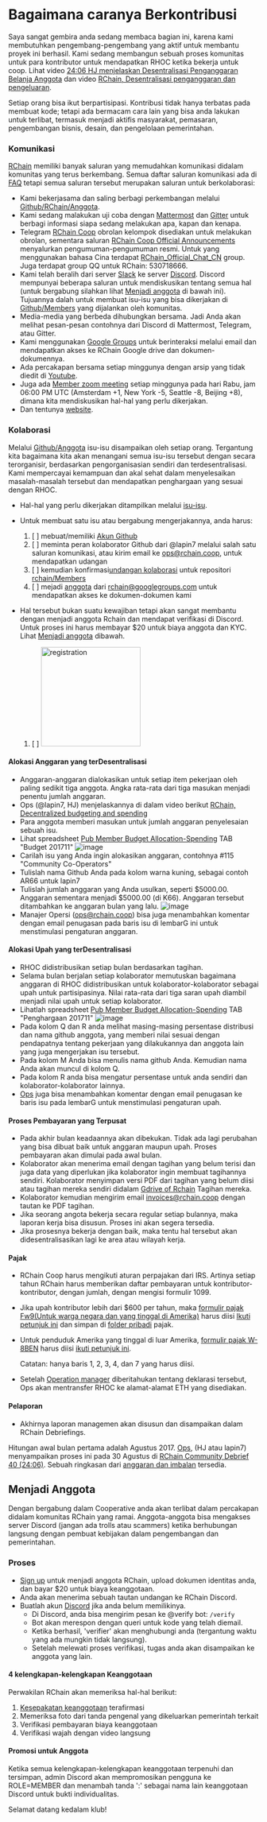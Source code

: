 # Bagaimana caranya Berkontribusi

Saya sangat gembira anda sedang membaca bagian ini, karena kami membutuhkan pengembang-pengembang yang aktif untuk membantu proyek ini berhasil.
Kami sedang membangun sebuah proses komunitas untuk para kontributor untuk mendapatkan RHOC ketika bekerja untuk coop. Lihat video [24:06 HJ menjelaskan Desentralisasi Penganggaran Belanja Anggota](https://www.youtube.com/watch?v=7Li4g4qDF6M&t=1486s) dan video [RChain, Desentralisasi penganggaran dan pengeluaran](https://www.youtube.com/watch?v=m6xiTWbEdpA).

Setiap orang bisa ikut berpartisipasi. Kontribusi tidak hanya terbatas pada membuat kode; tetapi ada bermacam cara lain yang bisa anda lakukan untuk terlibat, termasuk menjadi aktifis masyarakat, pemasaran, pengembangan bisnis, desain, dan pengelolaan pemerintahan.

### Komunikasi

[RChain](https://rchain.coop) memiliki banyak saluran yang memudahkan komunikasi didalam komunitas yang terus berkembang. Semua daftar saluran komunikasi ada di [FAQ](https://github.com/rchain/reference/blob/master/faq.md) tetapi semua saluran tersebut merupakan saluran untuk berkolaborasi:
- Kami bekerjasama dan saling berbagi perkembangan melalui [Github/RChain/Anggota](https://github.com/rchain/Members).
- Kami sedang malakukan uji coba dengan [Mattermost](https://rchain.divvydao.net/community/channels/town-square) dan [Gitter](https://gitter.im/rchain/Rholang) untuk berbagi informasi siapa sedang melakukan apa, kapan dan kenapa.
- Telegram [RChain Coop](https://t.me/rchain_coop) obrolan kelompok disediakan untuk melakukan obrolan, sementara saluran [RChain Coop Official Announcements](https://t.me/rchain_official) menyalurkan pengumuman-pengumuman resmi. Untuk yang menggunakan bahasa Cina terdapat [RChain_Official_Chat_CN](https://t.me/RChain_Official_Chat_CN) group. Juga terdapat group QQ untuk RChain: 530718666.
- Kami telah beralih dari server [Slack](https://ourchain.slack.com/messages?) ke server [Discord](https://discord.gg/fvY8qhx). Discord mempunyai beberapa saluran untuk mendiskusikan tentang semua hal (untuk bergabung silahkan lihat [Menjadi anggota](#becoming-a-member) di bawah ini). Tujuannya dalah untuk membuat isu-isu yang bisa dikerjakan di [Github/Members](https://github.com/rchain/Members/) yang dijalankan oleh komunitas.
- Media-media yang berbeda dihubungkan bersama. Jadi Anda akan melihat pesan-pesan contohnya dari Discord di Mattermost, Telegram, atau Gitter.
- Kami menggunakan [Google Groups](https://groups.google.com/forum/#!forum/rchain) untuk berinteraksi melalui email dan mendapatkan akses ke RChain Google drive dan dokumen-dokumennya.
- Ada percakapan bersama setiap minggunya dengan arsip yang tidak diedit di [Youtube](https://www.youtube.com/channel/UCSS3jCffMiz574_q64Ukj_w).
- Juga ada [Member zoom meeting](https://zoom.us/s/197490909) setiap minggunya pada hari Rabu, jam 06:00 PM UTC (Amsterdam +1, New York -5, Seattle -8, Beijing +8), dimana kita mendiskusikan hal-hal yang perlu dikerjakan.
- Dan tentunya [website](https://rchain.coop).

### Kolaborasi

Melalui [Github/Anggota](https://github.com/rchain/Members/) isu-isu disampaikan oleh setiap orang. Tergantung kita bagaimana kita akan menangani semua isu-isu tersebut dengan secara terorganisir, berdasarkan pengorganisasian sendiri dan terdesentralisasi. Kami mempercayai kemampuan dan akal sehat dalam menyelesaikan masalah-masalah tersebut dan mendapatkan penghargaan yang sesuai dengan RHOC.

- Hal-hal yang perlu dikerjakan ditampilkan melalui [isu-isu](https://github.com/rchain/Members/issues/).
- Untuk membuat satu isu atau bergabung mengerjakannya, anda harus:

  1. [ ] mebuat/memiliki [Akun Github](https://github.com/rchain/Members)
  2. [ ] meminta peran kolaborator Github dari @lapin7 melalui salah satu saluran komunikasi, atau kirim email ke [ops@rchain.coop](ops@rchain.coop), untuk mendapatkan udangan
  3. [ ] kemudian konfirmasi[undangan kolaborasi](https://github.com/rchain/Members/invitations) untuk repositori [rchain/Members](https://github.com/rchain/Members)
  4. [ ] mejadi [anggota](https://groups.google.com/forum/#!pendingmember/rchain/join) dari rchain@googlegroups.com untuk mendapatkan akses ke dokumen-dokumen kami

- Hal tersebut bukan suatu kewajiban tetapi akan sangat membantu dengan menjadi anggota Rchain dan mendapat verifikasi di Discord. Untuk proses ini harus membayar $20 untuk biaya anggota dan KYC. Lihat [Menjadi anggota](#becoming-a-member) dibawah.
  1. [ ] <img src="https://user-images.githubusercontent.com/1913335/32598353-e489f158-c539-11e7-9656-4bcbb55718d2.png" alt="registration" width="200" />
  <!-- 2. [ ] Ini merupakan saluran #bounties di Discord:
  ![image](https://user-images.githubusercontent.com/1913335/32598502-3f0ddc98-c53a-11e7-85e9-f95fc799dede.png) -->

#### Alokasi Anggaran yang terDesentralisasi
- Anggaran-anggaran dialokasikan untuk setiap item pekerjaan oleh paling sedikit tiga anggota. Angka rata-rata dari tiga masukan menjadi penentu jumlah anggaran.
- Ops (@lapin7, HJ) menjelaskannya di dalam video berikut [RChain, Decentralized budgeting and spending](https://www.youtube.com/watch?v=m6xiTWbEdpA)
- Para anggota memberi masukan untuk jumlah anggaran penyelesaian sebuah isu.
- Lihat spreadsheet [Pub Member Budget Allocation-Spending](https://docs.google.com/spreadsheets/d/1uxuxx8YN17KCIWcH1cUoGuSm2hAnIya2iAc6wxoaq1o/edit#gid=634479823) TAB "Budget 201711"
![image](https://user-images.githubusercontent.com/1913335/32597438-01a23d84-c537-11e7-916e-c9f12df80480.png)
- Carilah isu yang Anda ingin alokasikan anggaran, contohnya #115 "Community Co-Operators"
- Tulislah nama Github Anda pada kolom warna kuning, sebagai contoh AR66 untuk lapin7
- Tulislah jumlah anggaran yang Anda usulkan, seperti $5000.00. Anggaran sementara menjadi $5000.00 (di K66). Anggaran tersebut ditambahkan ke anggaran bulan yang lalu.
![image](https://user-images.githubusercontent.com/1913335/32597751-ed21061e-c537-11e7-9a0b-c9cccc48bc86.png)
- Manajer Opersi ([ops@rchain.coop](ops@rchain.coop)) bisa juga menambahkan komentar dengan email penugasan pada baris isu di lembarG ini untuk menstimulasi pengaturan anggaran.

#### Alokasi Upah yang terDesentralisasi
- RHOC didistribusikan setiap bulan berdasarkan tagihan.
- Selama bulan berjalan setiap kolaborator memutuskan bagaimana anggaran di RHOC didistribusikan untuk kolaborator-kolaborator sebagai upah untuk partisipasinya. Nilai rata-rata dari tiga saran upah diambil menjadi nilai upah untuk setiap kolaborator.
- Lihatlah spreadsheet [Pub Member Budget Allocation-Spending](https://docs.google.com/spreadsheets/d/1uxuxx8YN17KCIWcH1cUoGuSm2hAnIya2iAc6wxoaq1o/edit#gid=634479823) TAB "Penghargaan 201711"
![image](https://user-images.githubusercontent.com/1913335/32599161-f91d53f6-c53b-11e7-9ee8-8b31733b98fb.png)
- Pada kolom Q dan R anda melihat masing-masing persentase distribusi dan nama github anggota, yang memberi nilai sesuai dengan pendapatnya tentang pekerjaan yang dilakukannya dan anggota lain yang juga mengerjakan isu tersebut.
- Pada kolom M Anda bisa menulis nama github Anda. Kemudian nama Anda akan muncul di kolom Q.
- Pada kolom R anda bisa mengatur persentase untuk anda sendiri dan kolaborator-kolaborator lainnya.
- [Ops](ops@rchain.coop) juga bisa menambahkan komentar dengan email penugasan ke baris isu pada lembarG untuk menstimulasi pengaturan upah.

#### Proses Pembayaran yang Terpusat
- Pada akhir bulan keadaannya akan dibekukan. Tidak ada lagi perubahan yang bisa dibuat baik untuk anggaran maupun upah. Proses pembayaran akan dimulai pada awal bulan.
- Kolaborator akan menerima email dengan tagihan yang belum terisi dan juga data yang diperlukan jika kolaborator ingin membuat tagihannya sendiri. Kolaborator menyimpan versi PDF dari tagihan yang belum diisi atau tagihan mereka sendiri didalam [Gdrive of Rchain](https://drive.google.com/drive/folders/0B5I9qM5f_1cfeUZoV01EYjdmOEE) Tagihan mereka.
- Kolaborator kemudian mengirim email [invoices@rchain.coop](invoices@rchain.coop) dengan tautan ke PDF tagihan.
- Jika seorang angota bekerja secara regular setiap bulannya, maka laporan kerja bisa disusun. Proses ini akan segera tersedia.
- Jika prosesnya bekerja dengan baik, maka tentu hal tersebut akan didesentralisasikan lagi ke area atau wilayah kerja.

#### Pajak
- RChain Coop harus mengikuti aturan perpajakan dari IRS. Artinya setiap tahun RChain harus memberikan daftar pembayaran untuk kontributor-kontributor, dengan jumlah, dengan mengisi formulir 1099.
- Jika upah kontributor lebih dari $600 per tahun, maka [formulir pajak Fw9(Untuk warga negara dan yang tinggal di Amerika)](https://www.irs.gov/pub/irs-pdf/fw9.pdf) harus diisi [Ikuti petunjuk ini](https://www.irs.gov/instructions/iw9/index.html) dan simpan di [folder pribadi](https://drive.google.com/drive/folders/0B5I9qM5f_1cfeUZoV01EYjdmOEE) pajak.
- Untuk penduduk Amerika yang tinggal di luar Amerika, [formulir pajak W-8BEN](https://www.irs.gov/pub/irs-pdf/fw8ben.pdf) harus diisi [ikuti petunjuk ini](https://www.irs.gov/instructions/iw8ben).

     Catatan: hanya baris 1, 2, 3, 4, dan 7 yang harus diisi.
- Setelah [Operation manager](ops@rchain.coop) diberitahukan tentang deklarasi tersebut, Ops akan mentransfer RHOC ke alamat-alamat ETH yang disediakan.

#### Pelaporan
- Akhirnya laporan managemen akan disusun dan disampaikan dalam RChain Debriefings.

Hitungan awal bulan pertama adalah Agustus 2017. [Ops](ops@rchain.coop), (HJ atau lapin7) menyampaikan proses ini pada 30 Agustus di
[RChain Community Debrief 40 (24:06)](https://www.youtube.com/watch?v=7Li4g4qDF6M&t=1486s). Sebuah ringkasan dari [anggaran dan imbalan](https://docs.google.com/spreadsheets/d/1uxuxx8YN17KCIWcH1cUoGuSm2hAnIya2iAc6wxoaq1o/edit#gid=1751357908) tersedia.

## Menjadi Anggota

Dengan bergabung dalam Cooperative anda akan terlibat dalam percakapan didalam komunitas RChain yang ramai. Anggota-anggota bisa mengakses server Discord (jangan ada trolls atau scammers) ketika berhubungan langsung dengan pembuat kebijakan dalam pengembangan dan pemerintahan.

### Proses

- [Sign up](https://member.rchain.coop/#/sign-up) untuk menjadi anggota RChain, upload dokumen identitas anda, dan bayar $20 untuk biaya keanggotaan.
- Anda akan menerima sebuah tautan undangan ke RChain Discord.
- Buatlah akun [Discord](https://discordapp.com/) jika anda belum memilikinya.
  - Di Discord, anda bisa mengirim pesan ke @verify bot:
  ```/verify```
  - Bot akan merespon dengan queri untuk kode yang telah diemail.
  - Ketika berhasil, 'verifier' akan menghubungi anda (tergantung waktu yang ada mungkin tidak langsung).
  - Setelah melewati proses verifikasi, tugas anda akan disampaikan ke anggota yang lain.

#### 4 kelengkapan-kelengkapan Keanggotaan

Perwakilan RChain akan memeriksa hal-hal berikut:
1. [Kesepakatan keanggotaan](https://github.com/rchain/legaldocs/blob/master/Coop%20Membership%20Agreement.pdf) terafirmasi
2. Memeriksa foto dari tanda pengenal yang dikeluarkan pemerintah terkait
3. Verifikasi pembayaran biaya keanggotaan
4. Verifikasi wajah dengan video langsung

#### Promosi untuk Anggota

Ketika semua kelengkapan-kelengkapan keanggotaan terpenuhi dan tersimpan, admin Discord akan mempromosikan pengguna ke ROLE=MEMBER dan menambah tanda ':' sebagai nama lain keanggotaan Discord untuk bukti individualitas.

Selamat datang kedalam klub!

